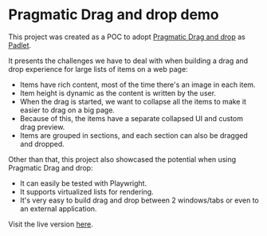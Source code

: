 # Pragmatic Drag and drop demo

This project was created as a POC to adopt [Pragmatic Drag and drop](https://github.com/atlassian/pragmatic-drag-and-drop) as [Padlet](https://padlet.com).

It presents the challenges we have to deal with when building a drag and drop experience for large lists of items on a web page:

- Items have rich content, most of the time there's an image in each item.
- Item height is dynamic as the content is written by the user.
- When the drag is started, we want to collapse all the items to make it easier to drag on a big page.
- Because of this, the items have a separate collapsed UI and custom drag preview.
- Items are grouped in sections, and each section can also be dragged and dropped.

Other than that, this project also showcased the potential when using Pragmatic Drag and drop:

- It can easily be tested with Playwright.
- It supports virtualized lists for rendering.
- It's very easy to build drag and drop between 2 windows/tabs or even to an external application.

Visit the live version [here](https://pragmatic-drag-and-drop-demo.duckwho.codes).
